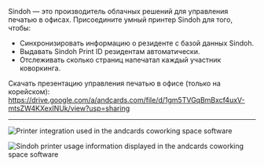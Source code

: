 Sindoh — это производитель облачных решений для управления печатью в офисах. Присоедините умный принтер Sindoh для того, чтобы:

- Синхронизировать информацию о резиденте с базой данных Sindoh.
- Выдавать Sindoh Print ID резидентам автоматически.
- Отслеживать сколько страниц напечатал каждый участник коворкинга.

Скачать презентацию управления печатью в офисе (только на корейском): https://drive.google.com/a/andcards.com/file/d/1gm5TVGqBmBxcf4uxV-mtsZW4KXexINUk/view?usp=sharing

---

![Printer integration used in the andcards coworking space software](https://d7ccq1i35b0cj.cloudfront.net/andcards-integrations-sindoh-button-light-en-1920-1200.png)

![Sindoh printer usage information displayed in the andcards coworking space software](https://d7ccq1i35b0cj.cloudfront.net/andcards-integrations-sindoh-pages-light-en-1920-1200.png)
